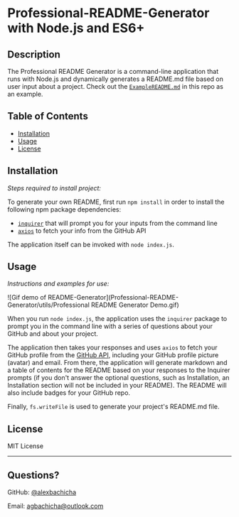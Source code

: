 # Professional-README-Generator with Node.js and ES6+

## Description 
  
The Professional README Generator is a command-line application that runs with Node.js and dynamically generates a README.md file based on user input about a project. Check out the [`ExampleREADME.md`](https://github.com/alexbachicha/Professional-README-Generator/blob/master/ExampleREADME.md) in this repo as an example. 


## Table of Contents
* [Installation](#installation)
* [Usage](#usage)
* [License](#license)
  

## Installation

*Steps required to install project:*

To generate your own README, first run `npm install` in order to install the following npm package dependencies:
  * [`inquirer`](https://www.npmjs.com/package/inquirer) that will prompt you for your inputs from the command line 
  * [`axios`](https://www.npmjs.com/package/axios) to fetch your info from the GitHub API

The application itself can be invoked with `node index.js`.


## Usage 

*Instructions and examples for use:*

![Gif demo of README-Generator](Professional-README-Generator/utils/Professional README Generator Demo.gif)

When you run `node index.js`, the application uses the `inquirer` package to prompt you in the command line with a series of questions about your GitHub and about your project.

The application then takes your responses and uses `axios` to fetch your GitHub profile from the [GitHub API](https://developer.github.com/v3/), including your GitHub profile picture (avatar) and email.
From there, the application will generate markdown and a table of contents for the README based on your responses to the Inquirer prompts (if you don't answer the optional questions, such as Installation, an Installation section will not be included in your README). The README will also include badges for your GitHub repo.

Finally, `fs.writeFile` is used to generate your project's README.md file.


## License

MIT License

---

## Questions?

GitHub: [@alexbachicha](https://github.com/alexbachicha)

Email: agbachicha@outlook.com
